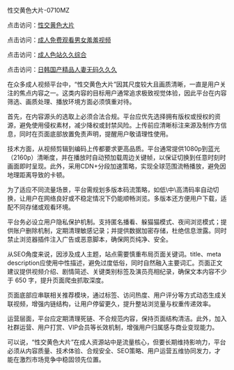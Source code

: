 性交黄色大片-0710MZ

点击访问：<a href="https://heiliaoja6s9v.pages.dev">性交黄色大片</a>

点击访问：<a href="https://heiliaowz4ur.pages.dev">成人免费观看男女羞羞视频</a>

点击访问：<a href="https://heiliaoe8ajia.pages.dev">成人色站久久综合</a>

点击访问：<a href="https://heiliaowt0d7p.pages.dev">日韩国产精品人妻无码久久久</a>

在众多成人视频平台中，“性交黄色大片”因其尺度较大且画质清晰，一直是用户关注的焦点内容之一。这类内容的目标用户通常追求极致视觉体验，因此平台在内容筛选、画质处理、播放环境方面必须慎重对待。

首先，在内容源头的选取上必须合法合规。平台应优先选择拥有版权或授权的资源，避免使用侵权素材，减少降权或封禁风险。上传前应清晰标注来源及制作方信息，同时在页面底部放置免责声明，提醒用户敬请理性使用。

技术方面，从视频剪辑到编码上传都要求更高品质。平台通常提供1080p到蓝光（2160p）清晰度，并在播放时自动预加载周边关键帧，以保证切换到任意时刻时画面即时呈现。此外，采用CDN+分段加速策略，实现全球范围流畅播放，避免因地理距离导致的卡顿。

为了适应不同流量场景，平台需规划多版本码流策略，如低\中\高清码率自动切换，让用户在网络良好或不稳定情况下仍能顺畅浏览。多版本还方便用户下载，适配不同存储或观看环境。

平台务必设立用户隐私保护机制。支持匿名播看、躲猫猫模式、夜间浏览模式；提供账户删除机制，定期清理敏感记录；并提供数据加密存储，杜绝信息泄露。同时禁止浏览器插件注入广告或恶意脚本，确保网页纯净、安全。

从SEO角度来说，因涉及成人主题，站点需要慎重布局页面关键词。title、meta description应使用中性描述，避免过度低俗，同时自然融入主要词汇。页面正文建议提供视频介绍、剧情简述、关键类别标签及演员亮相纪录，确保文本内容不少于 650 字，提升页面爬虫抓取深度。

页面底部应串联相关推荐模块，通过标签、访问热度、用户评分等方式动态生成关联视频，增强内链结构，让用户停留更久，提升整站浏览量与权重传递效率。

运营层面，平台应定期清理死链、不合规范内容，保持页面结构清洁。此外，加入社群运营、用户打赏、VIP会员等长效机制，增强用户归属感与商业变现能力。

可以说，“性交黄色大片”在成人资源站中是流量核心，但要长期维持影响力，平台必须从内容质量、技术体验、合规安全、SEO策略、用户运营五维协同发力，才能在激烈市场竞争中稳固领先位置。

<span style="display:none;">[Canonical link]( )</span>
